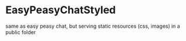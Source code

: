 # EasyPeasyChatStyled
same as easy peasy chat, but serving static resources (css, images) in a public folder
